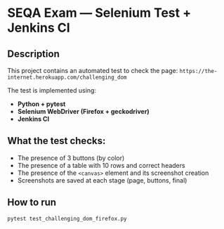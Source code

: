 # SEQA Exam — Selenium Test + Jenkins CI

## Description
This project contains an automated test to check the page: 
`https://the-internet.herokuapp.com/challenging_dom`

The test is implemented using:
- **Python + pytest**
- **Selenium WebDriver (Firefox + geckodriver)**
- **Jenkins CI**

## What the test checks:
- The presence of 3 buttons (by color)
- The presence of a table with 10 rows and correct headers
- The presence of the `<canvas>` element and its screenshot creation
- Screenshots are saved at each stage (page, buttons, final)

## How to run
```bash
pytest test_challenging_dom_firefox.py
